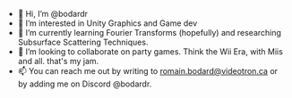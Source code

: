 - 👋 Hi, I’m @bodardr
- 👀 I’m interested in Unity Graphics and Game dev
- 🌱 I’m currently learning Fourier Transforms (hopefully) and researching  Subsurface Scattering Techniques.
- 💞️ I’m looking to collaborate on party games. Think the Wii Era, with Miis and all. that's my jam. 
- 📫 You can reach me out by writing to romain.bodard@videotron.ca or by adding me on Discord @bodardr.

<!---
bodardr/bodardr is a ✨ special ✨ repository because its `README.md` (this file) appears on your GitHub profile.
You can click the Preview link to take a look at your changes.
--->

